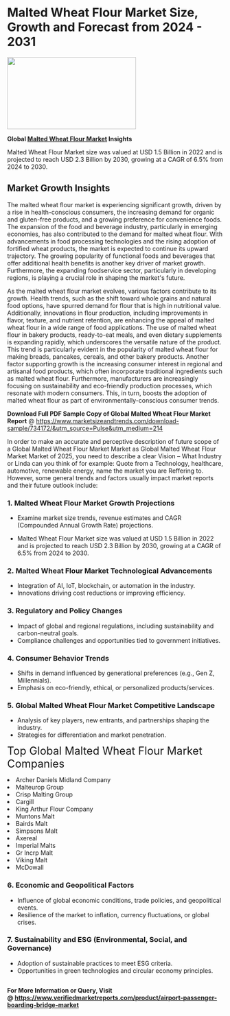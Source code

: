<H1>Malted Wheat Flour Market Size, Growth and Forecast from 2024 - 2031</H1><img class="aligncenter size-medium wp-image-584254" src="https://thirdeyenews.in/wp-content/uploads/2024/09/Global-Market-Research-300x168.jpeg" alt="" width="300" height="168" /><p><strong>Global&nbsp;<a href="https://www.marketsizeandtrends.com/download-sample/734172/&amp;utm_source=Pulse&amp;utm_medium=214">Malted Wheat Flour Market</a> Insights</strong></p><p>Malted Wheat Flour Market size was valued at USD 1.5 Billion in 2022 and is projected to reach USD 2.3 Billion by 2030, growing at a CAGR of 6.5% from 2024 to 2030.</p><p><h2>Market Growth Insights</h2> <p>The malted wheat flour market is experiencing significant growth, driven by a rise in health-conscious consumers, the increasing demand for organic and gluten-free products, and a growing preference for convenience foods. The expansion of the food and beverage industry, particularly in emerging economies, has also contributed to the demand for malted wheat flour. With advancements in food processing technologies and the rising adoption of fortified wheat products, the market is expected to continue its upward trajectory. The growing popularity of functional foods and beverages that offer additional health benefits is another key driver of market growth. Furthermore, the expanding foodservice sector, particularly in developing regions, is playing a crucial role in shaping the market's future. </p> <p>As the malted wheat flour market evolves, various factors contribute to its growth. Health trends, such as the shift toward whole grains and natural food options, have spurred demand for flour that is high in nutritional value. Additionally, innovations in flour production, including improvements in flavor, texture, and nutrient retention, are enhancing the appeal of malted wheat flour in a wide range of food applications. The use of malted wheat flour in bakery products, ready-to-eat meals, and even dietary supplements is expanding rapidly, which underscores the versatile nature of the product. This trend is particularly evident in the popularity of malted wheat flour for making breads, pancakes, cereals, and other bakery products. Another factor supporting growth is the increasing consumer interest in regional and artisanal food products, which often incorporate traditional ingredients such as malted wheat flour. Furthermore, manufacturers are increasingly focusing on sustainability and eco-friendly production processes, which resonate with modern consumers. This, in turn, boosts the adoption of malted wheat flour as part of environmentally-conscious consumer trends. </p><p><span class=""><strong>Download Full PDF Sample Copy of Global Malted Wheat Flour Market Report</strong> @ <a href="https://www.marketsizeandtrends.com/download-sample/734172/&amp;utm_source=Pulse&amp;utm_medium=214" target="_blank">https://www.marketsizeandtrends.com/download-sample/734172/&amp;utm_source=Pulse&amp;utm_medium=214</a></span></p><p>In order to make an accurate and perceptive description of future scope of a Global&nbsp;Malted Wheat Flour Market Market as Global&nbsp;Malted Wheat Flour Market Market of 2025, you need to describe a clear Vision &ndash; What Industry or Linda can you think of for example: Quote from a Technology, healthcare, automotive, renewable energy, name the market you are Reffering to. However, some general trends and factors usually impact market reports and their future outlook include:</p><h3>1.&nbsp;<strong>Malted Wheat Flour Market Growth Projections</strong></h3><ul><li>Examine market size trends, revenue estimates and CAGR (Compounded Annual Growth Rate) projections.</li><li><p>Malted Wheat Flour Market size was valued at USD 1.5 Billion in 2022 and is projected to reach USD 2.3 Billion by 2030, growing at a CAGR of 6.5% from 2024 to 2030.</p></li></ul><h3>2.&nbsp;<strong>Malted Wheat Flour Market Technological Advancements</strong></h3><ul><li>Integration of AI, IoT, blockchain, or automation in the industry.</li><li>Innovations driving cost reductions or improving efficiency.</li></ul><h3>3.&nbsp;<strong>Regulatory and Policy Changes</strong></h3><ul><li>Impact of global and regional regulations, including sustainability and carbon-neutral goals.</li><li>Compliance challenges and opportunities tied to government initiatives.</li></ul><h3>4.&nbsp;<strong>Consumer Behavior Trends</strong></h3><ul><li>Shifts in demand influenced by generational preferences (e.g., Gen Z, Millennials).</li><li>Emphasis on eco-friendly, ethical, or personalized products/services.</li></ul><h3>5.&nbsp;<strong>Global Malted Wheat Flour Market Competitive Landscape</strong></h3><ul><li>Analysis of key players, new entrants, and partnerships shaping the industry.</li><li>Strategies for differentiation and market penetration.</li></ul><p data-pm-slice="1 1 []"><span style="color: inherit; font-family: inherit; font-size: 25px;">Top Global Malted Wheat Flour Market Companies</span></p><div class="" data-test-id=""><p><li>Archer Daniels Midland Company</li><li> Malteurop Group</li><li> Crisp Malting Group</li><li> Cargill</li><li> King Arthur Flour Company</li><li> Muntons Malt</li><li> Bairds Malt</li><li> Simpsons Malt</li><li> Axereal</li><li> Imperial Malts</li><li> Gr Incrp Malt</li><li> Viking Malt</li><li> McDowall</li></p></div><h3>6.&nbsp;<strong>Economic and Geopolitical Factors</strong></h3><ul><li>Influence of global economic conditions, trade policies, and geopolitical events.</li><li>Resilience of the market to inflation, currency fluctuations, or global crises.</li></ul><h3>7.&nbsp;<strong>Sustainability and ESG (Environmental, Social, and Governance)</strong></h3><ul><li>Adoption of sustainable practices to meet ESG criteria.</li><li>Opportunities in green technologies and circular economy principles.</li></ul><h2><strong style="font-size: 14px;">For More Information or Query, Visit @&nbsp;</strong><a style="background-color: #ffffff; font-size: 14px;" href="https://www.marketsizeandtrends.com/report/malted-wheat-flour-market/" target="_blank">https://www.verifiedmarketreports.com/product/airport-passenger-boarding-bridge-market</a></h2>

